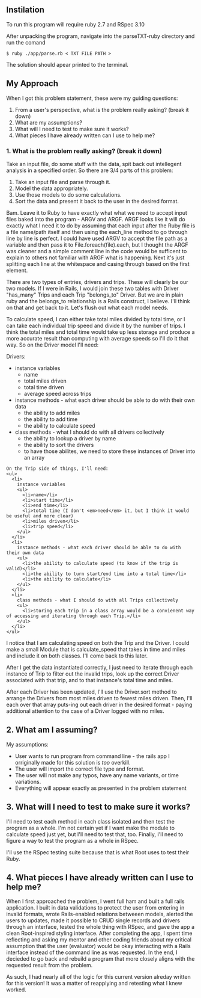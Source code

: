 <section>
  <h2>Instilation</h2>
  <p>
    To run this program will require ruby 2.7 and RSpec 3.10
  </p>
  <p>
    After unpacking the program, navigate into the parseTXT-ruby directory and run the comand
  </p>
  <p>
    <code>$ ruby ./app/parse.rb &lt; TXT FILE PATH &gt;</code>
  </p>
  <p>
    The solution should apear printed to the terminal.
  </p>
</section>

<section>
  <h2>My Approach</h2>
  <p>
    When I got this problem statement, these were my guiding questions:
  </p>
  <ol>
      <li>From a user's perspective, what is the problem really asking? (break it down)</li>
      <li>What are my assumptions?</li>
      <li>What will I need to test to make sure it works?</li>
      <li>What pieces I have already written can I use to help me?</li>
    </ol>
</section>

<section>
  <h3>1. What is the problem really asking? (break it down)</h3>
  <p>
    Take an input file, do some stuff with the data, spit back out intellegent analysis in a specified order. So there are 3/4 parts of this problem:
    <ol>
      <li>Take an input file and parse through it.</li>
      <li>Model the data appropriately.</li>
      <li>Use those models to do some calculations.</li>
      <li>Sort the data and present it back to the user in the desired format.</li>
    </ol> 
  </p>
  <p>
    Bam. Leave it to Ruby to have exactly what what we need to accept input files baked into the program - ARGV and ARGF. ARGF looks like it will do exactly what I need it to do by assuming that each input after the Ruby file is a file name/path itself and then using the each_line method to go through line by line is perfect. I could have used ARGV to accept the file path as a variable and then pass it to File.foreach(file).each, but I thought the ARGF was cleaner and a simple comment line in the code would be sufficent to explain to others not familiar with ARGF what is happening. Next it's just splitting each line at the whitespace and casing through based on the first element.
  </p>
  <p>
    There are two types of entries, drivers and trips. These will clearly be our two models. If I were in Rails, I would join these two tables with Driver "has_many" Trips and each Trip "belongs_to" Driver. But we are in plain ruby and the belongs_to relationship is a Rails construct, I believe. I'll think on that and get back to it. Let's flush out what each model needs.
  </p>
  <p>
    To calculate speed, I can either take total miles divided by total time, or I can take each individual trip speed and divide it by the number of trips. I think the total miles and total time would take up less storage and produce a more accurate result than computing with average speeds so I'll do it that way. So on the Driver model I'll need:
  </p>
  <p>
    Drivers:
    <ul>
      <li>
        instance variables
        <ul>
          <li>name</li>
          <li>total miles driven</li>
          <li>total time driven</li>
          <li>average speed across trips</li>
        </ul>
      </li>
      <li>
        instance methods - what each driver should be able to do with their own data
        <ul>
          <li>the ability to add miles</li>
          <li>the ability to add time</li>
          <li>the ability to calculate speed</li>
        </ul>
      </li>
      <li>
        class methods - what I should do with all drivers collectively
        <ul>
          <li>the ability to lookup a driver by name</li>
          <li>the ability to sort the drivers</li>
          <li>to have those abilites, we need to store these instances of Driver into an array</li>
        </ul>
      </li>
    </ul>
    
    On the Trip side of things, I'll need:
    <ul>
      <li>
        instance variables
        <ul>
          <li>name</li>
          <li>start time</li>
          <li>end time</li>
          <li>total time (I don't <em>need</em> it, but I think it would be useful and more clear)
          <li>miles driven</li>
          <li>trip speed</li>
        </ul>
      </li>
      <li>
        instance methods - what each driver should be able to do with their own data
        <ul>
          <li>the ability to calculate speed (to know if the trip is valid)</li>
          <li>the ability to turn start/end time into a total time</li>
          <li>the ability to calculate</li>
        </ul>
      </li>
      <li>
        class methods - what I should do with all Trips collectively
        <ul>
          <li>storing each trip in a class array would be a convienent way of accessing and iterating through each Trip.</li>
        </ul>
      </li>
    </ul>

  </p>
  <p>
    I notice that I am calculating speed on both the Trip and the Driver. I could make a small Module that is calculate_speed that takes in time and miles and include it on both classes. I'll come back to this later.
  </p>
  <p>
    After I get the data instantiated correctly, I just need to iterate through each instance of Trip to filter out the invalid trips, look up the correct Driver associated with that trip, and to that instance's total time and miles.
  </p>
  <p>
    After each Driver has been updated, I'll use the Driver.sort method to arrange the Drivers from most miles driven to fewest miles driven. Then, I'll each over that array puts-ing out each driver in the desired format - paying additional attention to the case of a Driver logged with no miles.
  </p>
</section>

<section>
  <h2>2. What am I assuming?</h2>
  <p>
    My assumptions:
    <ul>
      <li>User wants to run program from command line - the <a src="https://github.com/turonn/parseTXT-rails" target="_blank">rails app</a> I orriginally made for this solution is <em>too</em> overkill.</li>
      <li>The user will import the correct file type and format.</li>
      <li>The user will not make any typos, have any name variants, or time variations.</li>
      <li>Everything will appear exactly as presented in the problem statement</li>
    </ul>
  </p>
</section>

<section>
  <h2>3. What will I need to test to make sure it works?</h2>
  <p>
    I'll need to test each method in each class isolated and then test the program as a whole. I'm not certain yet if I want make the module to calculate speed just yet, but I'll need to test that, too. Finally, I'll need to figure a way to test the program as a whole in RSpec.
  </p>
  <p>
    I'll use the RSpec testing suite because that is what Root uses to test their Ruby.
  </p>
</section>

<section>
  <h2>4. What pieces I have already written can I use to help me?</h2>
  <p>
    When I first approached the problem, I went full ham and built <a src="https://github.com/turonn/parseTXT-rails" target="_blank">a full rails application</a>. I built in data validations to protect the user from entering in invalid formats, wrote Rails-enabled relations betweeen models, alerted the users to updates, made it possible to CRUD single records and drivers through an interface, tested the whole thing with RSpec, and gave the app a clean Root-inspired styling interface. After completing the app, I spent time reflecting and asking my mentor and other coding friends about my critical assumption that the user (evaluator) would be okay interacting with a Rails interface instead of the command line as was requested. In the end, I decieded to go back and rebuild a program that more closely aligns with the requested result from the problem.
  </p>
  <p>
    As such, I had nearly all of the logic for this current version alreday written for this version! It was a matter of reapplying and retesting what I knew worked.
  </p>
</section>